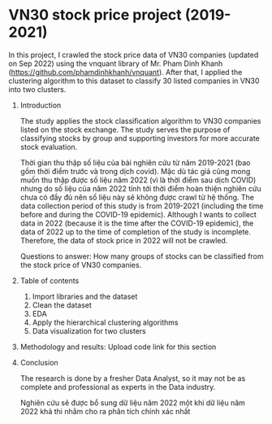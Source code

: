 # VN30 stock price project (2019-2021)

In this project, I crawled the stock price data of VN30 companies (updated on Sep 2022) using the vnquant library of Mr. Pham Dinh Khanh (https://github.com/phamdinhkhanh/vnquant). After that, I applied the clustering algorithm to this dataset to classify 30 listed companies in VN30 into two clusters.

1. Introduction

    The study applies the stock classification algorithm to VN30 companies listed on the stock exchange. The study serves the purpose of classifying stocks by group and supporting investors for more accurate stock evaluation. 
    
    Thời gian thu thập số liệu của bài nghiên cứu từ năm 2019-2021 (bao gồm thời điểm trước và trong dịch covid). Mặc dù tác giả cũng mong muốn thu thập được số liệu năm 2022 (vì là thời điểm sau dịch COVID) nhưng do số liệu của năm 2022 tính tới thời điểm hoàn thiện nghiên cứu chưa có đầy đủ nên số liệu này sẽ không được crawl từ hệ thống.
    The data collection period of this study is from 2019-2021 (including the time before and during the COVID-19 epidemic). Although I wants to collect data in 2022 (because it is the time after the COVID-19 epidemic), the data of 2022 up to the time of completion of the study is incomplete. Therefore, the data of stock price in 2022 will not be crawled.
    
    Questions to answer: How many groups of stocks can be classified from the stock price of VN30 companies. 

2. Table of contents

    1. Import libraries and the dataset
    2. Clean the dataset
    3. EDA
    4. Apply the hierarchical clustering algorithms
    5. Data visualization for two clusters
    
3. Methodology and results: Upload code link for this section

4. Conclusion 

    The research is done by a fresher Data Analyst, so it may not be as complete and professional as experts in the Data industry.
    
    Nghiên cứu sẽ được bổ sung dữ liệu năm 2022 một khi dữ liệu năm 2022 khả thi nhằm cho ra phân tích chính xác nhất
